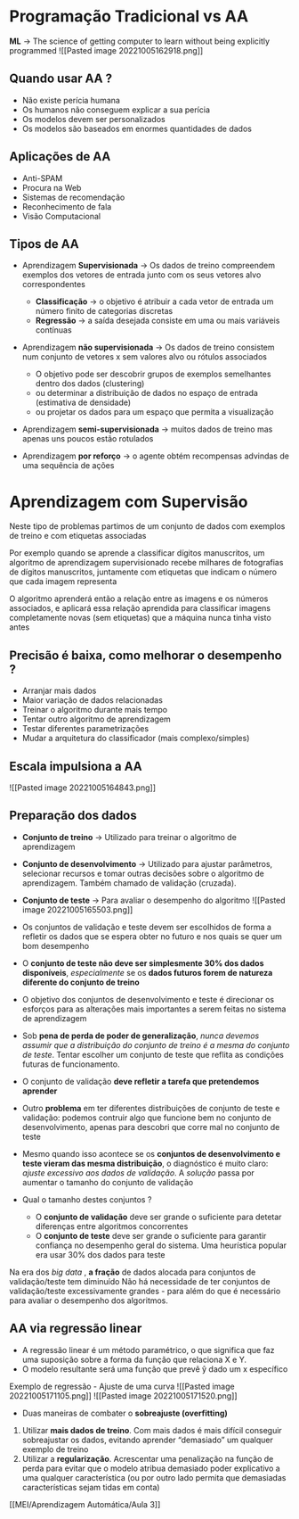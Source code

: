 # Programação Tradicional vs AA
**ML** -> The science of getting computer to learn without being explicitly programmed
![[Pasted image 20221005162918.png]]

## Quando usar AA ?
- Não existe perícia humana
- Os humanos não conseguem explicar a sua perícia
- Os modelos devem ser personalizados
- Os modelos são baseados em enormes quantidades de dados

## Aplicações de AA
- Anti-SPAM
- Procura na Web
- Sistemas de recomendação
- Reconhecimento de fala
- Visão Computacional

## Tipos de AA
- Aprendizagem **Supervisionada** -> Os dados de treino compreendem exemplos dos vetores de entrada junto com os seus vetores alvo correspondentes
	- **Classificação** -> o objetivo é atribuir a cada vetor de entrada um número finito de categorias discretas
	- **Regressão** -> a saída desejada consiste em uma ou mais variáveis contínuas

- Aprendizagem **não supervisionada** -> Os dados de treino consistem num conjunto de vetores x sem valores alvo ou rótulos associados
	- O objetivo pode ser descobrir grupos de exemplos semelhantes dentro dos dados (clustering)
	- ou determinar a distribuição de dados no espaço de entrada (estimativa de densidade)
	- ou projetar os dados para um espaço que permita a visualização

- Aprendizagem **semi-supervisionada** -> muitos dados de treino mas apenas uns poucos estão rotulados
- Aprendizagem **por reforço** -> o agente obtém recompensas advindas de uma sequência de ações

# Aprendizagem com Supervisão
Neste tipo de problemas partimos de um conjunto de dados com exemplos de treino e com etiquetas associadas

Por exemplo quando se aprende a classificar dígitos manuscritos, um algoritmo de aprendizagem supervisionado recebe milhares de fotografias de dígitos manuscritos, juntamente com etiquetas que indicam o número que cada imagem representa

O algoritmo aprenderá então a relação entre as imagens e os números associados, e aplicará essa relação aprendida para classificar imagens completamente novas (sem etiquetas) que a máquina nunca tinha visto antes

## Precisão é baixa, como melhorar o desempenho ?
- Arranjar mais dados
- Maior variação de dados relacionadas
- Treinar o algoritmo durante mais tempo
- Tentar outro algoritmo de aprendizagem
- Testar diferentes parametrizações
- Mudar a arquitetura do classificador (mais complexo/simples)

## Escala impulsiona a AA
![[Pasted image 20221005164843.png]]

## Preparação dos dados
- **Conjunto de treino** -> Utilizado para treinar o algoritmo de aprendizagem
- **Conjunto de desenvolvimento** -> Utilizado para ajustar parâmetros, selecionar recursos e tomar outras decisões sobre o algoritmo de aprendizagem. Também chamado de validação (cruzada).
- **Conjunto de teste** -> Para avaliar o desempenho do algoritmo
![[Pasted image 20221005165503.png]]

- Os conjuntos de validação e teste devem ser escolhidos de forma a refletir os dados que se espera obter no futuro e nos quais se quer um bom desempenho
- O **conjunto de teste não deve ser simplesmente 30% dos dados disponíveis**, *especialmente* se os **dados futuros forem de natureza diferente do conjunto de treino**
- O objetivo dos conjuntos de desenvolvimento e teste é direcionar os esforços para as alterações mais importantes a serem feitas no sistema de aprendizagem
- Sob **pena de perda de poder de generalização**, *nunca devemos assumir que a distribuição do conjunto de treino é a mesma do conjunto de teste*. Tentar escolher um conjunto de teste que reflita as condições futuras de funcionamento.

- O conjunto de validação **deve refletir a tarefa que pretendemos aprender**
- Outro **problema** em ter diferentes distribuições de conjunto de teste e validação: podemos contruir algo que funcione bem no conjunto de desenvolvimento, apenas para descobri que corre mal no conjunto de teste
- Mesmo quando isso acontece se os **conjuntos de desenvolvimento e teste vieram das mesma distribuição**, o diagnóstico é muito claro: *ajuste excessivo aos dados de validação*. A *solução* passa por aumentar o tamanho do conjunto de validação

- Qual o tamanho destes conjuntos ? 
	- O **conjunto de validação** deve ser grande o suficiente para detetar diferenças entre algoritmos concorrentes
	- O **conjunto de teste** deve ser grande o suficiente para garantir confiança no desempenho geral do sistema. Uma heurística popular era usar 30% dos dados para teste

Na era dos *big data* , **a fração** de dados alocada para conjuntos de validação/teste tem diminuído 
Não há necessidade de ter conjuntos de validação/teste excessivamente grandes - para além do que é necessário para avaliar o desempenho dos algoritmos.

## AA via regressão linear
- A regressão linear é um método paramétrico, o que significa que faz uma suposição sobre a forma da função que relaciona X e Y.
- O modelo resultante será uma função que prevê ŷ dado um x específico

Exemplo de regressão - Ajuste de uma curva
![[Pasted image 20221005171105.png]]
![[Pasted image 20221005171520.png]]

- Duas maneiras de combater o **sobreajuste (overfitting)**
1) Utilizar **mais dados de treino**. Com mais dados é mais difícil conseguir sobreajustar os dados, evitando aprender “demasiado” um qualquer exemplo de treino
2) Utilizar a **regularização**. Acrescentar uma penalização na função de perda para evitar que o modelo atribua demasiado poder explicativo a uma qualquer característica (ou por outro lado permita que demasiadas características sejam tidas em conta)

[[MEI/Aprendizagem Automática/Aula 3]]